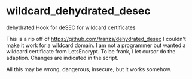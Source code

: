 # wildcard_dehydrated_desec
dehydrated Hook for deSEC for wildcard certificates


This is a rip off of https://github.com/franzs/dehydrated_desec
I couldn't make it work for a wildcard domain.
I am not a programmer but wanted a wildcard certificate from LetsEncrypt.
To be frank, I let cursor do the adaption.
Changes are indicated in the script.

All this may be wrong, dangerous, insecure, but it works somehow.
